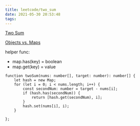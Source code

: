 ```yaml
---
title: leetcode/two_sum
date: 2021-05-30 20:53:48
tags:
---
```


[Two Sum](https://leetcode.com/problems/two-sum/)

[Objects vs. Maps](https://developer.mozilla.org/en-US/docs/Web/JavaScript/Reference/Global_Objects/Map)

helper func:

- map.has(key) = boolean
- map.get(key) = value

> <explicit>

```
function twoSum(nums: number[], target: number): number[] {
    let hash = new Map;
    for (let i = 0; i < nums.length; i++) {
        const secondNum: number = target - nums[i];
        if (hash.has(secondNum)) {
            return [hash.get(secondNum), i];
        }
        hash.set(nums[i], i);
    }

};
```

> </explicit>
